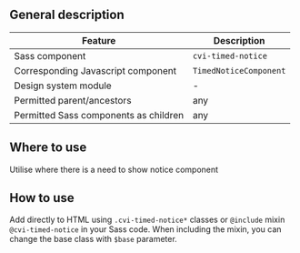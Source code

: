 ## General description

| Feature                               | Description            |
| ------------------------------------- | ---------------------- |
| Sass component                        | `cvi-timed-notice`     |
| Corresponding Javascript component    | `TimedNoticeComponent` |
| Design system module                  | -                      |
| Permitted parent/ancestors            | any                    |
| Permitted Sass components as children | any                    |

## Where to use

Utilise where there is a need to show notice component

## How to use

Add directly to HTML using `.cvi-timed-notice*` classes or `@include` mixin `@cvi-timed-notice` in your Sass code. When including the mixin, you can change the base class with `$base` parameter.
